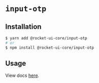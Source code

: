 # `input-otp`

## Installation

```sh
$ yarn add @rocket-ui-core/input-otp
# or
$ npm install @rocket-ui-core/input-otp
```

## Usage

View docs [here](https://rocket-ui-core.com/docs/components/input-otp).
